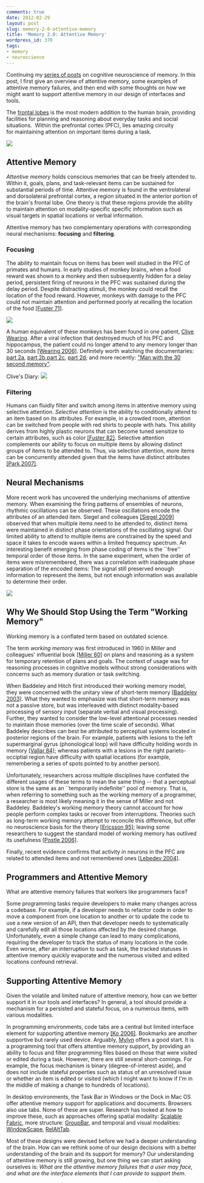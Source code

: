 ```yaml
---
comments: true
date: 2012-02-29
layout: post
slug: memory-2-0-attentive-memory
title: 'Memory 2.0: Attentive Memory'
wordpress_id: 370
tags:
- memory
- neuroscience
---
```


Continuing my [series of posts](http://blog.ninlabs.com/2012/02/memory-2-0-a-prelude/) on cognitive neuroscience of memory. In this post, I first give an overview of attentive memory, some examples of attentive memory failures, and then end with some thoughts on how we might want to support attentive memory in our design of interfaces and tools.

The [frontal lobes](http://en.wikipedia.org/wiki/Frontal_lobe) is the most modern addition to the human brain, providing facilities for planning and reasoning about everyday tasks and social situations.  Within the prefrontal cortex (PFC), lies amazing circuity for maintaining attention on important items during a task.

[![](http://blog.ninlabs.com/wp-content/uploads/2012/02/FrontalRegions.jpg)](http://blog.ninlabs.com/wp-content/uploads/2012/02/FrontalRegions.jpg)


## Attentive Memory


_Attentive memory_ holds conscious memories that can be freely attended to.
Within it, goals, plans, and task-relevant items can be sustained for substantial periods of time. Attentive memory is found in the ventrolateral and dorsolateral prefrontal cortex, a region situated in the anterior portion of the brain's frontal lobe. One theory is that these regions provide the ability to maintain attention on modality-specific specific information such as visual targets in spatial locations or verbal information.

Attentive memory has two complementary operations with corresponding neural mechanisms: **focusing** and **filtering**.



### Focusing



The ability to maintain focus on items has been well studied in the PFC of primates and humans. In early studies of monkey brains, when a food reward was shown to a monkey and then subsequently hidden for a delay period, persistent firing of neurons in the PFC was sustained during the delay period. Despite distracting stimuli, the monkey could recall the location of the food reward. However, monkeys with damage to the PFC could not maintain attention and performed poorly at recalling the location of the food [[Fuster 71]](http://dx.doi.org/10.1126/science.173.3997.652).

[![](http://blog.ninlabs.com/wp-content/uploads/2012/02/MonkeyPFCLesions-300x269.png)](http://blog.ninlabs.com/wp-content/uploads/2012/02/MonkeyPFCLesions.png)

A human equivalent of these monkeys has been found in one patient, [Clive Wearing](http://en.wikipedia.org/wiki/Clive_Wearing). After a viral infection that destroyed much of his PFC and hippocampus, the patient could no longer attend to any memory longer than 30 seconds [[Wearing 2006]](http://books.google.com/books/about/Forever_Today.html?id=ZV93zsd-T0UC). Definitely worth watching the documentaries: [part 2a](http://www.youtube.com/watch?v=Lu9UY8Zqg-Q), [part 2b](http://www.youtube.com/watch?v=xCyvzI2aVUo),[part 2c](http://www.youtube.com/watch?v=9BrCBq2FY_U), [part 2d](http://www.youtube.com/watch?v=UKxr08GEE54); and more recently: ["Man with the 30 second memory"](http://www.youtube.com/watch?v=WmzU47i2xgw).

Clive's Diary:
[![](http://blog.ninlabs.com/wp-content/uploads/2012/02/Clive-Wearing-Diary.jpg)](http://blog.ninlabs.com/wp-content/uploads/2012/02/Clive-Wearing-Diary.jpg)



### Filtering


Humans can fluidly filter and switch among items in attentive memory using selective attention. _Selective attention_ is the ability to conditionally attend to an item based on its attributes. For example, in a crowded room, attention can be switched from people with red shirts to people with hats. This ability derives from highly plastic neurons that can become tuned sensitize to certain attributes, such as color [[Fuster 82]](http://www.jneurosci.org/content/2/3/361.full.pdf). Selective attention complements our ability to focus on multiple items by allowing distinct groups of items to be attended to. Thus, via selection attention, more items can be concurrently attended given that the items have distinct attributes [[Park 2007]](http://dx.doi.org/10.1037/0096-1523.33.5.1062).



## Neural Mechanisms


More recent work has uncovered the underlying mechanisms of attentive memory.
When examining the firing patterns of ensembles of neurons, rhythmic oscillations can be observed. These oscillations encode the attributes of an attended item. Siegel and colleagues [[Siegel 2009]](http://dx.doi.org/10.1073/pnas.0908193106) observed that when multiple items need to be attended to, distinct items were maintained in distinct phase orientations of the oscillating signal. Our limited ability to attend to multiple items are constrained by the speed and space it takes to encode waves within a limited frequency spectrum. An interesting benefit emerging from phase coding of items is the ``free'' temporal order of those items. In the same experiment, when the order of items were misremembered, there was a correlation with inadequate phase separation of the encoded items: The signal still preserved enough information to represent the items, but not enough information was available to determine their order.

[![](http://blog.ninlabs.com/wp-content/uploads/2012/02/F3.large_-145x300.jpg)](http://blog.ninlabs.com/wp-content/uploads/2012/02/F3.large_.jpg)



## Why We Should Stop Using the Term "Working Memory"



Working memory is a conflated term based on outdated science.

The term _working memory_ was first introduced in 1960 in Miller and colleagues' influential book [[Miller 60]](http://psycnet.apa.org/psycinfo/1986-98595-000) on plans and reasoning as a system for temporary retention of plans and goals.  The context of usage was for reasoning processes in cognitive models without strong considerations with concerns such as memory duration or task switching.

When Baddeley and Hitch first introduced their working memory model, they were concerned with the unitary view of short-term memory [[Baddeley 2003]](http://dx.doi.org/10.1038/nrn1201). What they wanted to emphasize was that short-term memory was not a passive store, but was interleaved with distinct modality-based processing of sensory input (separate verbal and visual processing).  Further, they wanted to consider the low-level attentional processes needed to maintain those memories (over the time scale of seconds).  What Baddeley describes can best be attributed to perceptual systems located in posterior regions of the brain.  For example, patients with lesions to the left supermarginal gyrus (phonological loop) will have difficulty holding words in memory [[Vallar 84]](http://www.sciencedirect.com/science/article/B7MD4-4DJ4P6Y-5W/2/bb9541db45eb2f8715f9f176b5dc3b9c); whereas patients with a lesions in the right parieto-occiptial region have difficulty with spatial locations (for example, remembering a series of spots pointed to by another person).

Unfortunately, researchers across multiple disciplines have conflated the different usages of these terms to mean the same thing -- that a perceptual store is the same as an ``temporarily indefinite'' pool of memory. That is, when referring to something such as the working memory of a programmer, a researcher is most likely meaning it in the sense of Miller and not Baddeley. Baddeley's working memory theory cannot account for how people perform complex tasks or recover from interruptions. Theories such as long-term working memory attempt to reconcile this difference, but offer no neuroscience basis for the theory [[Ericsson 95]](http://comminfo.rutgers.edu/~kantor/t/MLIS/551/public_dump/morris_a_11.html); leaving some researchers to suggest the standard model of working memory has outlived its usefulness [[Postle 2006]](http://dx.doi.org/10.1016/j.neuroscience.2005.06.005).

Finally, recent evidence confirms that activity in neurons in the PFC are related to attended items and not remembered ones [[Lebedev 2004]](http://dx.doi.org/10.1371/journal.pbio.0020365).



## Programmers and Attentive Memory



What are attentive memory failures that workers like programmers face?

Some programming tasks require developers to make many changes across a codebase.  For example, if a developer needs to refactor code in order to move a component from one location to another or to update the code to use a new version of an API, then that developer needs to systematically and carefully edit all those locations affected by the desired change.  Unfortunately, even a simple change can lead to many complications, requiring the developer to track the status of many locations in the code.  Even worse, after an interruption to such as task, the tracked statuses in attentive memory quickly evaporate and the numerous visited and edited locations confound retrieval.



## Supporting Attentive Memory



Given the volatile and limited nature of attentive memory, how can we better support it in our tools and interfaces? In general, a tool should provide a mechanism for a persisted and stateful focus, on a numerous items, with various modalities.

In programming environments, code tabs are a central but limited interface element for supporting attentive memory [[Ko 2006]](http://dx.doi.org/10.1109/TSE.2006.116). Bookmarks are another supportive but rarely used device. Arguably, [Mylyn](http://www.eclipse.org/mylyn/) offers a good start. It is a programming tool that offers attentive memory support, by providing an ability to focus and filter programming files based on those that were visited or edited during a task.  However, there are still several short-comings.  For example, the focus mechanism is binary (degree-of-interest aside), and does not include stateful properties such as status of an unresolved issue or whether an item is edited or visited (which I might want to know if I'm in the middle of making a change to hundreds of locations).

In desktop environments, the Task Bar in Windows or the Dock in Mac OS offer attentive memory support for applications and documents.  Browsers also use tabs.  None of these are super. Research has looked at how to improve these, such as approaches offering spatial modality: [Scalable Fabric](http://research.microsoft.com/en-us/um/people/horvitz/scalable_fabric.htm), more structure: [GroupBar](http://research.microsoft.com/en-us/projects/groupbar/), and temporal and visual modalities: [WindowScape](http://www.cc.gatech.edu/~craig/windowscape.htm), [RelAltTab](http://www.nuriaoliver.com/RelAltTab/relAltTab.htm).

Most of these designs were devised before we had a deeper understanding of the brain.  How can we rethink some of our design decisions with a better understanding of the brain and its support for memory? Our understanding of attentive memory is still growing, but one thing we can start asking ourselves is: _What are the attentive memory failures that a user may face, and what are the interface elements that I can provide to support them_.
